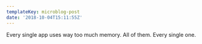 ```yaml
---
templateKey: microblog-post
date: '2018-10-04T15:11:55Z'
---
```


Every single app uses way too much memory. All of them. Every single one.

